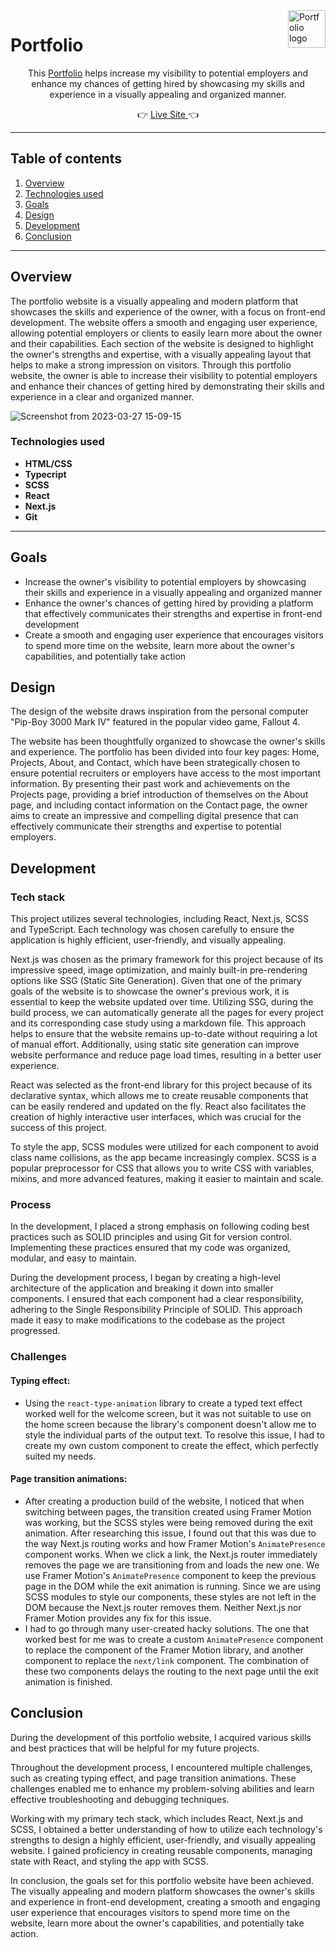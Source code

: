 <a target="_blank" href="https://www.patrikp.dev/">
<img  src="https://user-images.githubusercontent.com/67468836/227938093-008cec62-71af-4827-b84e-7ba70dac917b.png"  alt="Portfolio logo" align="right"  height="60"  />
</a>

# Portfolio

<p align="center">This <a target="_blank" href="https://www.patrikp.dev/">Portfolio</a> helps increase my visibility to potential employers and enhance my chances of getting hired by showcasing my skills and experience in a visually appealing and organized manner.</p>

<p align="center">&#128073 <a target="_blank" href="https://www.patrikp.dev/">Live Site </a>&#128072</p>

---

## Table of contents

1. [Overview](#overview)
2. [Technologies used](#technologies-used)
3. [Goals](#goals)
4. [Design](#design)
5. [Development](#development)
6. [Conclusion](#conclusion)

---

## Overview

The portfolio website is a visually appealing and modern platform that showcases the skills and experience of the owner, with a focus on front-end development. The website offers a smooth and engaging user experience, allowing potential employers or clients to easily learn more about the owner and their capabilities. Each section of the website is designed to highlight the owner's strengths and expertise, with a visually appealing layout that helps to make a strong impression on visitors. Through this portfolio website, the owner is able to increase their visibility to potential employers and enhance their chances of getting hired by demonstrating their skills and experience in a clear and organized manner.

![Screenshot from 2023-03-27 15-09-15](https://user-images.githubusercontent.com/67468836/227947516-9b5c112e-bc3b-4a93-97e3-592c8489d783.png)

### Technologies used

- **HTML/CSS**
- **Typecript**
- **SCSS**
- **React**
- **Next.js**
- **Git**

---

## Goals

- Increase the owner's visibility to potential employers by showcasing their skills and experience in a visually appealing and organized manner
- Enhance the owner's chances of getting hired by providing a platform that effectively communicates their strengths and expertise in front-end development
- Create a smooth and engaging user experience that encourages visitors to spend more time on the website, learn more about the owner's capabilities, and potentially take action

## Design

The design of the website draws inspiration from the personal computer "Pip-Boy 3000 Mark IV" featured in the popular video game, Fallout 4. 

The website has been thoughtfully organized to showcase the owner's skills and experience. The portfolio has been divided into four key pages: Home, Projects, About, and Contact, which have been strategically chosen to ensure potential recruiters or employers have access to the most important information. By presenting their past work and achievements on the Projects page, providing a brief introduction of themselves on the About page, and including contact information on the Contact page, the owner aims to create an impressive and compelling digital presence that can effectively communicate their strengths and expertise to potential employers.

## Development

### Tech stack

This project utilizes several technologies, including React, Next.js, SCSS and TypeScript. Each technology was chosen carefully to ensure the application is highly efficient, user-friendly, and visually appealing.

Next.js was chosen as the primary framework for this project because of its impressive speed, image optimization, and mainly built-in pre-rendering options like SSG (Static Site Generation). Given that one of the primary goals of the website is to showcase the owner's previous work, it is essential to keep the website updated over time. Utilizing SSG, during the build process, we can automatically generate all the pages for every project and its corresponding case study using a markdown file. This approach helps to ensure that the website remains up-to-date without requiring a lot of manual effort. Additionally, using static site generation can improve website performance and reduce page load times, resulting in a better user experience.

React was selected as the front-end library for this project because of its declarative syntax, which allows me to create reusable components that can be easily rendered and updated on the fly. React also facilitates the creation of highly interactive user interfaces, which was crucial for the success of this project.

To style the app, SCSS modules were utilized for each component to avoid class name collisions, as the app became increasingly complex. SCSS is a popular preprocessor for CSS that allows you to write CSS with variables, mixins, and more advanced features, making it easier to maintain and scale.

### Process

In the development, I placed a strong emphasis on following coding best practices such as SOLID principles and using Git for version control. Implementing these practices ensured that my code was organized, modular, and easy to maintain.

During the development process, I began by creating a high-level architecture of the application and breaking it down into smaller components. I ensured that each component had a clear responsibility, adhering to the Single Responsibility Principle of SOLID. This approach made it easy to make modifications to the codebase as the project progressed.

### Challenges

#### **Typing effect:**

- Using the `react-type-animation` library to create a typed text effect worked well for the welcome screen, but it was not suitable to use on the home screen because the library's component doesn't allow me to style the individual parts of the output text. To resolve this issue, I had to create my own custom component to create the effect, which perfectly suited my needs.

#### **Page transition animations:**

- After creating a production build of the website, I noticed that when switching between pages, the transition created using Framer Motion was working, but the SCSS styles were being removed during the exit animation. After researching this issue, I found out that this was due to the way Next.js routing works and how Framer Motion's `AnimatePresence` component works. When we click a link, the Next.js router immediately removes the page we are transitioning from and loads the new one. We use Framer Motion's `AnimatePresence` component to keep the previous page in the DOM while the exit animation is running. Since we are using SCSS modules to style our components, these styles are not left in the DOM because the Next.js router removes them. Neither Next.js nor Framer Motion provides any fix for this issue.
- I had to go through many user-created hacky solutions. The one that worked best for me was to create a custom `AnimatePresence` component to replace the component of the Framer Motion library, and another component to replace the `next/link` component. The combination of these two components delays the routing to the next page until the exit animation is finished.

## Conclusion

During the development of this portfolio website, I acquired various skills and best practices that will be helpful for my future projects.

Throughout the development process, I encountered multiple challenges, such as creating typing effect, and page transition animations. These challenges enabled me to enhance my problem-solving abilities and learn effective troubleshooting and debugging techniques.

Working with my primary tech stack, which includes React, Next.js and SCSS, I obtained a better understanding of how to utilize each technology's strengths to design a highly efficient, user-friendly, and visually appealing website. I gained proficiency in creating reusable components, managing state with React, and styling the app with SCSS.

In conclusion, the goals set for this portfolio website have been achieved. The visually appealing and modern platform showcases the owner's skills and experience in front-end development, creating a smooth and engaging user experience that encourages visitors to spend more time on the website, learn more about the owner's capabilities, and potentially take action.
